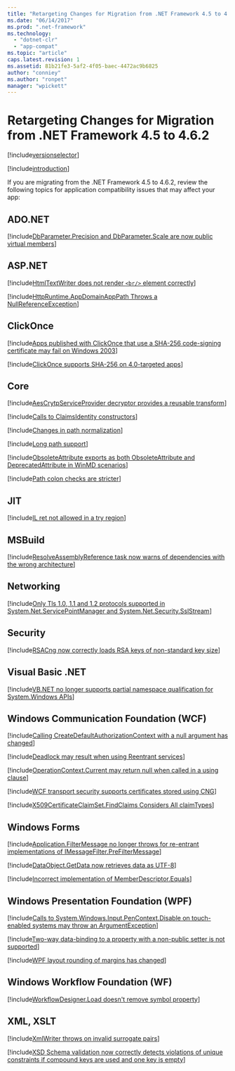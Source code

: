 ```yaml
---
title: "Retargeting Changes for Migration from .NET Framework 4.5 to 4.6.2 | Microsoft Docs"
ms.date: "06/14/2017"
ms.prod: ".net-framework"
ms.technology:
  - "dotnet-clr"
  - "app-compat"
ms.topic: "article"
caps.latest.revision: 1
ms.assetid: 81b21fe3-5af2-4f05-baec-4472ac9b6825
author: "conniey"
ms.author: "ronpet"
manager: "wpickett"
---
```


# Retargeting Changes for Migration from .NET Framework 4.5 to 4.6.2

[!include[versionselector](../../../includes/migration-guide/retargeting/versionselector.md)]

[!include[introduction](../../../includes/migration-guide/retargeting/introduction.md)]

If you are migrating from the .NET Framework 4.5 to 4.6.2, review the following topics for application compatibility issues that may affect your app:

## ADO.NET

[!include[DbParameter.Precision and DbParameter.Scale are now public virtual members](../../../includes/migration-guide/retargeting/adonet/dbparameterprecision-dbparameterscale-are-now-public-virtual-members.md)]

## ASP.NET

[!include[HtmlTextWriter does not render `<br/>` element correctly](../../../includes/migration-guide/retargeting/asp/htmltextwriter-does-not-render-br-element-correctly.md)]

[!include[HttpRuntime.AppDomainAppPath Throws a NullReferenceException](../../../includes/migration-guide/retargeting/asp/httpruntimeappdomainapppath-throws-nullreferenceexception.md)]

## ClickOnce

[!include[Apps published with ClickOnce that use a SHA-256 code-signing certificate may fail on Windows 2003](../../../includes/migration-guide/retargeting/clickonce/apps-published-with-clickonce-that-use-sha-256-code-signing-certificate-may.md)]

[!include[ClickOnce supports SHA-256 on 4.0-targeted apps](../../../includes/migration-guide/retargeting/clickonce/clickonce-supports-sha-256-on-40-targeted-apps.md)]

## Core

[!include[AesCrytpServiceProvider decryptor provides a reusable transform](../../../includes/migration-guide/retargeting/core/aescrytpserviceprovider-decryptor-provides-reusable-transform.md)]

[!include[Calls to ClaimsIdentity constructors](../../../includes/migration-guide/retargeting/core/calls-claimsidentity-constructors.md)]

[!include[Changes in path normalization](../../../includes/migration-guide/retargeting/core/changes-path-normalization.md)]

[!include[Long path support](../../../includes/migration-guide/retargeting/core/long-path-support.md)]

[!include[ObsoleteAttribute exports as both ObsoleteAttribute and DeprecatedAttribute in WinMD scenarios](../../../includes/migration-guide/retargeting/core/obsoleteattribute-exports-both-deprecatedattribute-winmd-scenarios.md)]

[!include[Path colon checks are stricter](../../../includes/migration-guide/retargeting/core/path-colon-checks-are-stricter.md)]

## JIT

[!include[IL ret not allowed in a try region](../../../includes/migration-guide/retargeting/jit/il-ret-not-allowed-try-region.md)]

## MSBuild

[!include[ResolveAssemblyReference task now warns of dependencies with the wrong architecture](../../../includes/migration-guide/retargeting/msbuild/resolveassemblyreference-task-now-warns-dependencies-with-wrong-architecture.md)]

## Networking

[!include[Only Tls 1.0, 1.1 and 1.2 protocols supported in System.Net.ServicePointManager and System.Net.Security.SslStream](../../../includes/migration-guide/retargeting/networking/only-tls-10-11-12-protocols-supported-systemnetservicepointmanager.md)]

## Security

[!include[RSACng now correctly loads RSA keys of non-standard key size](../../../includes/migration-guide/retargeting/security/rsacng-now-correctly-loads-rsa-keys-non-standard-key-size.md)]

## Visual Basic .NET

[!include[VB.NET no longer supports partial namespace qualification for System.Windows APIs](../../../includes/migration-guide/retargeting/vb/vbnet-no-longer-supports-partial-namespace-qualification-for-systemwindows.md)]

## Windows Communication Foundation (WCF)

[!include[Calling CreateDefaultAuthorizationContext with a null argument has changed](../../../includes/migration-guide/retargeting/wcf/calling-createdefaultauthorizationcontext-with-null-argument-has-changed.md)]

[!include[Deadlock may result when using Reentrant services](../../../includes/migration-guide/retargeting/wcf/deadlock-may-result-when-using-reentrant-services.md)]

[!include[OperationContext.Current may return null when called in a using clause](../../../includes/migration-guide/retargeting/wcf/operationcontextcurrent-may-return-null-when-called-using-clause.md)]

[!include[WCF transport security supports certificates stored using CNG](../../../includes/migration-guide/retargeting/wcf/wcf-transport-security-supports-certificates-stored-using-cng.md)]

[!include[X509CertificateClaimSet.FindClaims Considers All claimTypes](../../../includes/migration-guide/retargeting/wcf/x509certificateclaimsetfindclaims-considers-all-claimtypes.md)]

## Windows Forms

[!include[Application.FilterMessage no longer throws for re-entrant implementations of IMessageFilter.PreFilterMessage](../../../includes/migration-guide/retargeting/winforms/applicationfiltermessage-no-longer-throws-for-re-entrant-implementations.md)]

[!include[DataObject.GetData now retrieves data as UTF-8](../../../includes/migration-guide/retargeting/winforms/dataobjectgetdata-now-retrieves-data-utf-8.md)]

[!include[Incorrect implementation of MemberDescriptor.Equals](../../../includes/migration-guide/retargeting/winforms/incorrect-implementation-memberdescriptorequals.md)]

## Windows Presentation Foundation (WPF)

[!include[Calls to System.Windows.Input.PenContext.Disable on touch-enabled systems may throw an ArgumentException](../../../includes/migration-guide/retargeting/wpf/calls-systemwindowsinputpencontextdisable-on-touch-enabled-systems-may-throw.md)]

[!include[Two-way data-binding to a property with a non-public setter is not supported](../../../includes/migration-guide/retargeting/wpf/two-way-data-binding-property-with-non-public-setter-not-supported.md)]

[!include[WPF layout rounding of margins has changed](../../../includes/migration-guide/retargeting/wpf/wpf-layout-rounding-margins-has-changed.md)]

## Windows Workflow Foundation (WF)

[!include[WorkflowDesigner.Load doesn't remove symbol property](../../../includes/migration-guide/retargeting/wf/workflowdesignerload-doesnt-remove-symbol-property.md)]

## XML, XSLT

[!include[XmlWriter throws on invalid surrogate pairs](../../../includes/migration-guide/retargeting/xml/xmlwriter-throws-on-invalid-surrogate-pairs.md)]

[!include[XSD Schema validation now correctly detects violations of unique constraints if compound keys are used and one key is empty](../../../includes/migration-guide/retargeting/xml/xsd-schema-validation-now-correctly-detects-violations-unique-constraints-if.md)]


